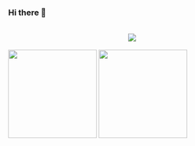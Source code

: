 ### Hi there 👋

<br />
 <div align="center">
 <img
  src="https://cr-ss-service.azurewebsites.net/api/ScreenShot?widget=summary&username=ralphg6&badges=3&show-avatar=false&style=--header-bg-color:%23000;--border-radius:10px"
/>
</div>

<br />
<div>
  <img height="180em" src="https://github-readme-stats.vercel.app/api?username=ralphg6&show_icons=true&theme=dark" />
  <img height="180em" src="https://github-readme-stats.vercel.app/api/top-langs/?username=ralphg6&layout=compact&theme=dark" />
</div>

<br/>
<!--
**ralphg6/ralphg6** is a ✨ _special_ ✨ repository because its `README.md` (this file) appears on your GitHub profile.

Here are some ideas to get you started:

- 🔭 I’m currently working on ...
- 🌱 I’m currently learning ...
- 👯 I’m looking to collaborate on ...
- 🤔 I’m looking for help with ...
- 💬 Ask me about ...
- 📫 How to reach me: ...
- 😄 Pronouns: ...
- ⚡ Fun fact: ...
-->
